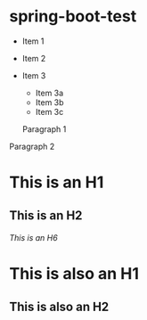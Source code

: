 # spring-boot-test


*  Item 1
*  Item 2
*  Item 3
    *  Item 3a
    *  Item 3b
    *  Item 3c
    
    
    Paragraph 1

Paragraph 2


# This is an H1
## This is an H2
###### This is an H6

This is also an H1
==================

This is also an H2
------------------

